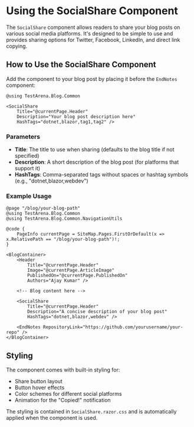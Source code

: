 # Using the SocialShare Component

The `SocialShare` component allows readers to share your blog posts on various social media platforms. It's designed to be simple to use and provides sharing options for Twitter, Facebook, LinkedIn, and direct link copying.

## How to Use the SocialShare Component

Add the component to your blog post by placing it before the `EndNotes` component:

```cshtml
@using TestArena.Blog.Common

<SocialShare 
    Title="@currentPage.Header" 
    Description="Your blog post description here" 
    HashTags="dotnet,blazor,tag1,tag2" />
```

### Parameters

- **Title**: The title to use when sharing (defaults to the blog title if not specified)
- **Description**: A short description of the blog post (for platforms that support it)
- **HashTags**: Comma-separated tags without spaces or hashtag symbols (e.g., "dotnet,blazor,webdev")

### Example Usage

```cshtml
@page "/blog/your-blog-path"
@using TestArena.Blog.Common
@using TestArena.Blog.Common.NavigationUtils

@code {
    PageInfo currentPage = SiteMap.Pages.FirstOrDefault(x => x.RelativePath == "/blog/your-blog-path")!;
}

<BlogContainer>
    <Header
        Title="@currentPage.Header"
        Image="@currentPage.ArticleImage"
        PublishedOn="@currentPage.PublishedOn"
        Authors="Ajay Kumar" />
    
    <!-- Blog content here -->
    
    <SocialShare 
        Title="@currentPage.Header" 
        Description="A concise description of your blog post" 
        HashTags="dotnet,blazor,webdev" />
        
    <EndNotes RepositoryLink="https://github.com/yourusername/your-repo" />
</BlogContainer>
```

## Styling

The component comes with built-in styling for:
- Share button layout
- Button hover effects
- Color schemes for different social platforms
- Animation for the "Copied!" notification

The styling is contained in `SocialShare.razor.css` and is automatically applied when the component is used.
